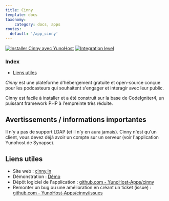 ```yaml
---
title: Cinny
template: docs
taxonomy:
    category: docs, apps
routes:
  default: '/app_cinny'
---
```


[![Installer Cinny avec YunoHost](https://install-app.yunohost.org/install-with-yunohost.svg)](https://install-app.yunohost.org/?app=cinny) [![Integration level](https://dash.yunohost.org/integration/cinny.svg)](https://dash.yunohost.org/appci/app/cinny)

### Index

- [Liens utiles](#liens-utiles)

*Cinny* est une plateforme d'hébergement gratuite et open-source conçue pour les podcasteurs qui souhaitent s'engager et interagir avec leur public.

Cinny est facile à installer et a été construit sur la base de CodeIgniter4, un puissant framework PHP à l'empreinte très réduite.

## Avertissements / informations importantes

Il n'y a pas de support LDAP (et il n'y en aura jamais).
Cinny n'est qu'un client, vous devez déjà avoir un compte sur un serveur (voir l'application Yunohost de Synapse).

## Liens utiles

+ Site web : [cinny.in](https://cinny.in/)
+ Démonstration : [Démo](https://app.cinny.in/)
+ Dépôt logiciel de l'application : [github.com - YunoHost-Apps/cinny](https://github.com/YunoHost-Apps/cinny_ynh)
+ Remonter un bug ou une amélioration en créant un ticket (issue) : [github.com - YunoHost-Apps/cinny/issues](https://github.com/YunoHost-Apps/cinny_ynh/issues)
